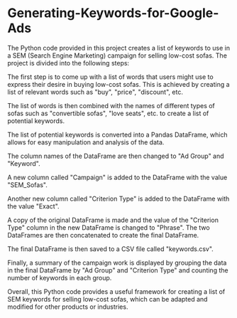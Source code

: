# Generating-Keywords-for-Google-Ads

The Python code provided in this project creates a list of keywords to use in a SEM (Search Engine Marketing) campaign for selling low-cost sofas. The project is divided into the following steps:

The first step is to come up with a list of words that users might use to express their desire in buying low-cost sofas. This is achieved by creating a list of relevant words such as "buy", "price", "discount", etc.

The list of words is then combined with the names of different types of sofas such as "convertible sofas", "love seats", etc. to create a list of potential keywords.

The list of potential keywords is converted into a Pandas DataFrame, which allows for easy manipulation and analysis of the data.

The column names of the DataFrame are then changed to "Ad Group" and "Keyword".

A new column called "Campaign" is added to the DataFrame with the value "SEM_Sofas".

Another new column called "Criterion Type" is added to the DataFrame with the value "Exact".

A copy of the original DataFrame is made and the value of the "Criterion Type" column in the new DataFrame is changed to "Phrase". The two DataFrames are then concatenated to create the final DataFrame.

The final DataFrame is then saved to a CSV file called "keywords.csv".

Finally, a summary of the campaign work is displayed by grouping the data in the final DataFrame by "Ad Group" and "Criterion Type" and counting the number of keywords in each group.

Overall, this Python code provides a useful framework for creating a list of SEM keywords for selling low-cost sofas, which can be adapted and modified for other products or industries.






